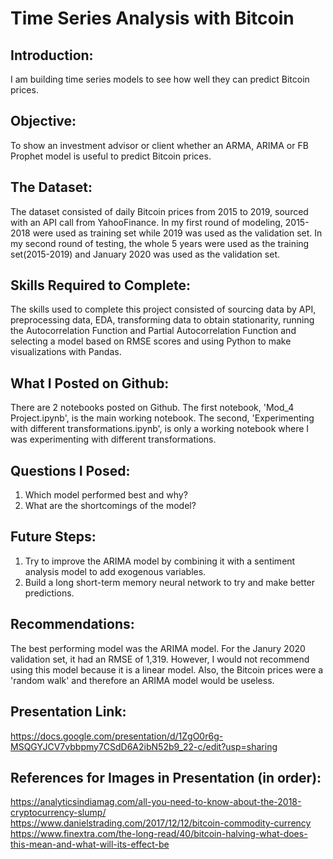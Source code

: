 # Time Series Analysis with Bitcoin

## Introduction:
I am building time series models to see how well they can predict Bitcoin prices.

## Objective:
To show an investment advisor or client whether an ARMA, ARIMA or FB Prophet model is useful to predict Bitcoin prices.

## The Dataset:
The dataset consisted of daily Bitcoin prices from 2015 to 2019, sourced with an API call from YahooFinance. In my first round of modeling, 2015-2018 were used as training set while 2019 was used as the validation set. In my second round of testing, the whole 5 years were used as the training set(2015-2019) and January 2020 was used as the validation set.

## Skills Required to Complete:
The skills used to complete this project consisted of sourcing data by API, preprocessing data, EDA, transforming data to obtain stationarity, running the Autocorrelation Function and Partial Autocorrelation Function and selecting a model based on RMSE scores and using Python to make visualizations with Pandas.

## What I Posted on Github:
There are 2 notebooks posted on Github. The first notebook, 'Mod_4 Project.ipynb', is the main working notebook. The second, 'Experimenting with different transformations.ipynb', is only a working notebook where I was experimenting with different transformations.

## Questions I Posed:
1. Which model performed best and why?
2. What are the shortcomings of the model?

## Future Steps:
1. Try to improve the ARIMA model by combining it with a sentiment analysis model to add exogenous variables.
2. Build a long short-term memory neural network to try and make better predictions.

## Recommendations:
The best performing model was the ARIMA model. For the Janury 2020 validation set, it had an RMSE of 1,319. However, I would not recommend using this model because it is a linear model. Also, the Bitcoin prices were a 'random walk' and therefore an ARIMA model would be useless.

## Presentation Link:
https://docs.google.com/presentation/d/1ZgO0r6g-MSQGYJCV7vbbpmy7CSdD6A2ibN52b9_22-c/edit?usp=sharing

## References for Images in Presentation (in order):
https://analyticsindiamag.com/all-you-need-to-know-about-the-2018-cryptocurrency-slump/ \
https://www.danielstrading.com/2017/12/12/bitcoin-commodity-currency \
https://www.finextra.com/the-long-read/40/bitcoin-halving-what-does-this-mean-and-what-will-its-effect-be
